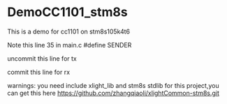 # DemoCC1101_stm8s

This is a demo for cc1101 on stm8s105k4t6

Note this line 35 in main.c #define SENDER

uncommit this line for tx

commit this line for rx

warnings: you need include xlight_lib and stm8s stdlib for this project,you can get this here https://github.com/zhangqiaoli/xlightCommon-stm8s.git

 
